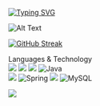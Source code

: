 
[![Typing SVG](https://readme-typing-svg.demolab.com/?lines=Greetings,+my+name+is+Danny!;and+I+am+a+Software+Developer!;Thank+you+for+stopping+by+:3)](https://git.io/typing-svg)
<!-- This is the blue guy typing -->
![Alt Text](https://media.giphy.com/media/xUA7bdpLxQhsSQdyog/giphy.gif)
<!-- Guy on a computer -->
<!-- ![Alt Text](https://media.giphy.com/media/qgQUggAC3Pfv687qPC/giphy.gif) -->
<!-- This is the chicken typing -->
<!-- ![Alt Text](https://media.giphy.com/media/RbDKaczqWovIugyJmW/giphy.gif) -->
<!-- GITHUB STREAKS-->
[![GitHub Streak](https://streak-stats.demolab.com?user=nightzillla&theme=tokyonight_duo&hide_border=true)](https://git.io/streak-stats)


Languages & Technology<br>
<img src="https://img.shields.io/badge/HTML5-E34F26?style=for-the-badge&logo=html5&logoColor=white"/>
<img src="https://img.shields.io/badge/CSS3-1572B6?style=for-the-badge&logo=css3&logoColor=white"/>
<img src="https://img.shields.io/badge/JavaScript-323330?style=for-the-badge&logo=javascript&logoColor=F7DF1E"/>
![Java](https://img.shields.io/badge/java-%23ED8B00.svg?style=for-the-badge&logo=java&logoColor=white)<br>
<img src="https://img.shields.io/badge/Adobe%20Photoshop-31A8FF?style=for-the-badge&logo=Adobe%20Photoshop&logoColor=black"/>
![Spring](https://img.shields.io/badge/spring-%236DB33F.svg?style=for-the-badge&logo=spring&logoColor=white)
<img src="https://img.shields.io/badge/firebase-ffca28?style=for-the-badge&logo=firebase&logoColor=black"/>
![MySQL](https://img.shields.io/badge/mysql-%2300f.svg?style=for-the-badge&logo=mysql&logoColor=white)



<a href="https://www.linkedin.com/in/danny-nguyen-nightzillla/" rel="nofollow">
    <img src="https://camo.githubusercontent.com/a493f6833f99fb3c85788d6d9305e6b7a42b838e5ee5d138fd9a8214a7e77472/68747470733a2f2f696d672e736869656c64732e696f2f62616467652f6c696e6b6564696e2d2532333030373742352e7376673f267374796c653d666f722d7468652d6261646765266c6f676f3d6c696e6b6564696e266c6f676f436f6c6f723d7768697465" data-canonical-src="https://img.shields.io/badge/linkedin-%230077B5.svg?&amp;style=for-the-badge&amp;logo=linkedin&amp;logoColor=white" style="max-width: 100%;">
  </a>

